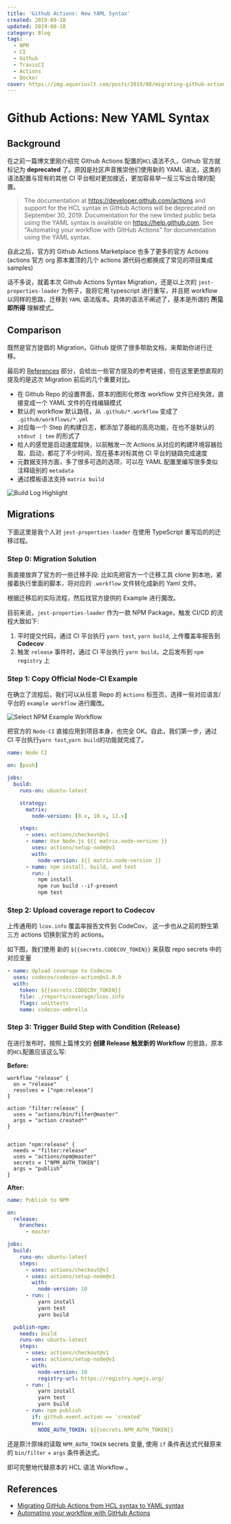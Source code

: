 ```yaml
---
title: 'Github Actions: New YAML Syntax'
created: 2019-08-18
updated: 2019-08-18
category: Blog
tags:
  - NPM
  - CI
  - Github
  - TravisCI
  - Actions
  - Docker
cover: https://img.aquariuslt.com/posts/2019/08/migrating-github-actions.png
---
```


# Github Actions: New YAML Syntax

## Background

在之前一篇博文里刚介绍完 Github Actions 配置的`HCL`语法不久，Github 官方就标记为 **deprecated** 了。原因是社区声音推崇他们使用新的 YAML 语法，这类的语法配置与现有的其他 CI 平台相对更加接近，更加容易举一反三写出合理的配置。

> The documentation at https://developer.github.com/actions and support for the HCL syntax in GitHub Actions will be deprecated on September 30, 2019. Documentation for the new limited public beta using the YAML syntax is available on https://help.github.com. See "Automating your workflow with GitHub Actions" for documentation using the YAML syntax.

自此之后，官方的 Github Actions Marketplace 也多了更多的官方 Actions (actions 官方 org 原本置顶的几个 actions 源代码也都换成了常见的项目集成 samples)

话不多说，就着本次 Github Actions Syntax Migration，还是以上次的 `jest-properties-loader` 为例子，我将它用 typescript 进行重写，并且把 workflow 以同样的思路，迁移到 `YAML` 语法版本。具体的语法不阐述了，基本是所谓的 **所见即所得** 理解模式。

## Comparison

既然是官方提倡的 Migration，Github 提供了很多帮助文档，来帮助你进行迁移。

最后的 [References](#references) 部分，会给出一些官方提及的参考链接，但在这里更想直观的提及的是这次 Migration 前后的几个重要对比。

- 在 Github Repo 的设置界面，原本的图形化修改 workflow 文件已经失效，直接变成一个 YAML 文件的在线编辑模式
- 默认的 workflow 默认路径，从 `.github/*.workflow` 变成了 `.github/workflows/*.yml`
- 对应每一个 Step 的构建日志，都添加了基础的高亮功能，在也不是默认的 `stdout | tee` 的形式了
- 给人的感觉是启动速度超快，以前触发一次 Actions 从对应的构建环境容器拉取、启动，都花了不少时间，现在基本对标其他 CI 平台的链路完成速度
- 元数据支持方面，多了很多可选的选项，可以在 YAML 配置里编写很多类似注释级别的 `metadata`
- 通过模板语法支持 `matrix build`

![Build Log Highlight](https://img.aquariuslt.com/posts/2019/08/build-log-highlight-support.png)

## Migrations

下面这里是我个人对 `jest-properties-loader` 在使用 TypeScript 重写后的的迁移过程。

### Step 0: Migration Solution

我直接放弃了官方的一些迁移手段: 比如先把官方一个迁移工具 clone 到本地，紧接着执行里面的脚本，将对应的 `.workflow` 文件转化成新的 Yaml 文件。

根据迁移后的实际流程，然后找官方提供的 Example 进行魔改。

目前来说，`jest-properties-loader` 作为一款 NPM Package，触发 CI/CD 的流程大致如下:

1. 平时提交代码，通过 CI 平台执行 `yarn test`, `yarn build`, 上传覆盖率报告到 **Codecov**
2. 触发 `release` 事件时，通过 CI 平台执行 `yarn build`，之后发布到 `npm registry` 上

### Step 1: Copy Official Node-CI Example

在确立了流程后，我们可以从任意 Repo 的 `Actions` 标签页，选择一些对应语言/平台的 `example workflow` 进行魔改。

![Select NPM Example Workflow](https://img.aquariuslt.com/posts/2019/08/select-sample-workflow-for-npm.png)

把官方的 `Node-CI` 直接应用到项目本身，也完全 OK。自此，我们第一步，通过 CI 平台执行`yarn test`,`yarn build`的功能就完成了。

```yaml
name: Node CI

on: [push]

jobs:
  build:
    runs-on: ubuntu-latest

    strategy:
      matrix:
        node-version: [8.x, 10.x, 12.x]

    steps:
      - uses: actions/checkout@v1
      - name: Use Node.js ${{ matrix.node-version }}
        uses: actions/setup-node@v1
        with:
          node-version: ${{ matrix.node-version }}
      - name: npm install, build, and test
        run: |
          npm install
          npm run build --if-present
          npm test
```

### Step 2: Upload coverage report to Codecov

上传通用的 `lcov.info` 覆盖率报告文件到 CodeCov， 这一步也从之前的野生第三方 actions 切换到官方的 actions。

如下图，我们使用 新的 `${{secrets.CODECOV_TOKEN}}` 来获取 repo secrets 中的对应变量

```yaml
- name: Upload coverage to Codecov
  uses: codecov/codecov-action@v1.0.0
  with:
    token: ${{secrets.CODECOV_TOKEN}}
    file: ./reports/coverage/lcov.info
    flags: unittests
    name: codecov-umbrella
```

### Step 3: Trigger Build Step with Condition (Release)

在进行发布时，按照上篇博文的 **创建 Release 触发新的 Workflow** 的思路，原本的`HCL`配置应该这么写:

**Before:**

```hcl
workflow "release" {
  on = "release"
  resolves = ["npm:release"]
}

action "filter:release" {
  uses = "actions/bin/filter@master"
  args = "action created*"
}


action "npm:release" {
  needs = "filter:release"
  uses = "actions/npm@master"
  secrets = ["NPM_AUTH_TOKEN"]
  args = "publish"
}
```

**After:**

```yaml
name: Publish to NPM

on:
  release:
    branches:
      - master

jobs:
  build:
    runs-on: ubuntu-latest
    steps:
      - uses: actions/checkout@v1
      - uses: actions/setup-node@v1
        with:
          node-version: 10
      - run: |
          yarn install
          yarn test
          yarn build

  publish-npm:
    needs: build
    runs-on: ubuntu-latest
    steps:
      - uses: actions/checkout@v1
      - uses: actions/setup-node@v1
        with:
          node-version: 10
          registry-url: https://registry.npmjs.org/
      - run: |
          yarn install
          yarn test
          yarn build
      - run: npm publish
        if: github.event.action == 'created'
        env:
          NODE_AUTH_TOKEN: ${{secrets.NPM_AUTH_TOKEN}}
```

还是原汁原味的读取 `NPM_AUTH_TOKEN` secrets 变量, 使用 `if` 条件表达式代替原来的 `bin/filter` + `args` 条件表达式。

即可完整地代替原本的 HCL 语法 Workflow 。

## References

- [Migrating GitHub Actions from HCL syntax to YAML syntax](https://help.github.com/en/articles/migrating-github-actions-from-hcl-syntax-to-yaml-syntax)
- [Automating your workflow with GitHub Actions](https://help.github.com/en/categories/automating-your-workflow-with-github-actions)
